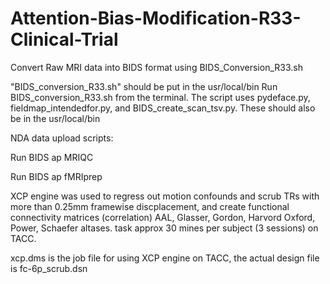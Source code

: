 # Attention-Bias-Modification-R33-Clinical-Trial


Convert Raw MRI data into BIDS format using BIDS_Conversion_R33.sh

"BIDS_conversion_R33.sh" should be put in the usr/local/bin
Run BIDS_conversion_R33.sh from the terminal. 
The script uses pydeface.py, fieldmap_intendedfor.py, and BIDS_create_scan_tsv.py. These should also be in the usr/local/bin

NDA data upload scripts:

Run BIDS ap MRIQC 

Run BIDS ap fMRIprep

XCP engine was used to regress out motion confounds and scrub TRs with more than 0.25mm framewise discplacement, and create functional connectivity matrices (correlation) AAL, Glasser, Gordon, Harvord Oxford, Power, Schaefer altases. 
task approx 30 mines per subject (3 sessions) on TACC. 

xcp.dms is the job file for using XCP engine on TACC,  the actual design file is fc-6p_scrub.dsn
